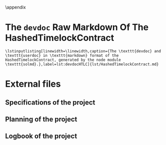 \appendix

# The `devdoc` Raw Markdown Of The HashedTimelockContract

```{=latex}
\lstinputlisting[linewidth=\linewidth,caption={The \texttt{devdoc} and \texttt{userdoc} in \texttt{markdown} format of the HashedTimelockContract, generated by the node module \texttt{solmd}.},label=lst:devdocHTLC]{lst/HashedTimelockContract.md}
```

# External files

## Specifications of the project
## Planning of the project
## Logbook of the project